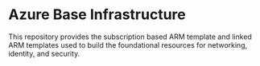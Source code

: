 # Azure Base Infrastructure

This repository provides the subscription based ARM template and linked ARM templates used to build the foundational resources for networking, identity, and security.

